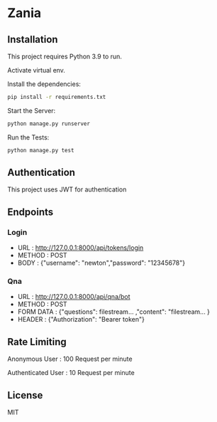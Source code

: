# Zania

## Installation

This project requires Python 3.9 to run.

Activate virtual env.

Install the dependencies:
```sh
pip install -r requirements.txt 
```

Start the Server:
```sh
python manage.py runserver
```

Run the Tests:
```sh
python manage.py test
```

## Authentication

This project uses JWT for authentication


## Endpoints

### Login

- URL    : http://127.0.0.1:8000/api/tokens/login
- METHOD : POST
- BODY   : {"username": "newton","password": "12345678"}

### Qna

- URL         : http://127.0.0.1:8000/api/qna/bot
- METHOD      : POST
- FORM DATA   : {"questions": filestream... ,"content": "filestream... }
- HEADER      : {"Authorization": "Bearer token"}


## Rate Limiting

Anonymous User     : 100 Request per minute

Authenticated User : 10 Request per minute


## License

MIT